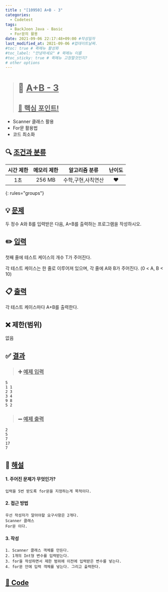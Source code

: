 ```yaml
---
title : "[10950] A+B - 3"
categories:
  - Codetest
tags:
  - BackJoon Java - Basic
  - For문의 활용
date: 2021-09-06 22:17:48+09:00 #작성일자
last_modified_at: 2021-09-06 #업데이트날짜.
#toc: true # 퀵메뉴 활성화
#toc_label: "안녕하세요" # 퀵메뉴 이름
#toc_sticky: true # 퀵메뉴 고정할것인지?
# other options
---
```

> # 📜 <u>A+B - 3</u> 
> ## <u>📌 핵심 포인트!</u> 
*  Scanner 클래스 활용
*  For문 활용법
*  코드 최소화


## 🔍 <u>조건과 분류</u>

| 시간 제한  | 메모리 제한  |  알고리즘 분류 | 난이도 
|:-------------:|:---------------:|:-----------:|:---------:
| 1초     | 256 MB | 수학,구현,사칙연산 | ❤️ 
{: rules="groups"}

## 💡 <u>문제</u> 
두 정수 A와 B를 입력받은 다음, A+B를 출력하는 프로그램을 작성하시오.

## ✏️ <u>입력</u>
첫째 줄에 테스트 케이스의 개수 T가 주어진다.

각 테스트 케이스는 한 줄로 이루어져 있으며, 각 줄에 A와 B가 주어진다. (0 < A, B < 10)

## 📋 <u>출력</u>
각 테스트 케이스마다 A+B를 출력한다.

## ❌ 제한(범위)
없음

## ✅ <u>결과</u>
> ### ➕ <u>예제 입력</u>
	5
	1 1
	2 3
	3 4
	9 8
	5 2
	
> ### ➖ <u>예제 출력</u>
	2
	5
	7
	17
	7

## 💭 <u>해설</u>
#### 1. 주어진 문제가 무엇인가?
	입력을 5번 받도록 for문을 지정하는게 목적이다.

#### 2. 접근 방법
	우선 작성자가 알아야할 요구사항은 2개다.
	Scanner 클래스
	For문 이다.

#### 3. 작성
	1. Scanner 클래스 객체를 만든다.
	2. 1개의 Int형 변수를 입력받는다.
	3. for을 작성하면서 제한 범위에 이전에 입력받은 변수를 넣는다.
	4. for문 안에 입력 객체를 넣는다. 그리고 출력한다.
	

## <u>📖 <u>Code</u>
<script src="https://gist.github.com/Cononi/8a8a1149b2ba554cfd728f1100a108ad.js"></script>